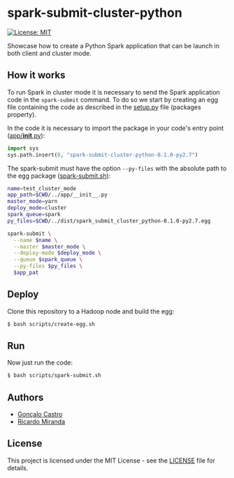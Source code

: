 # spark-submit-cluster-python

[![License: MIT](https://img.shields.io/badge/License-MIT-yellow.svg)](https://opensource.org/licenses/MIT)

Showcase how to create a Python Spark application that can be launch in both client and cluster mode.

## How it works
To run Spark in cluster mode it is necessary to send the Spark application code in the `spark-submit` command. To do so we start by creating an egg file containing the code as described in the [setup.py](setup.py) file (packages property).

In the code it is necessary to import the package in your code's entry point ([app/__init__.py](app/__init__.py)):
```Python
import sys
sys.path.insert(0, "spark-submit-cluster-python-0.1.0-py2.7")
```
The spark-submit must have the option `--py-files` with the absolute path to the egg package ([spark-submit.sh](scripts/spark-submit.sh)):
```bash
name=test_cluster_mode
app_path=$CWD/../app/__init__.py
master_mode=yarn
deploy_mode=cluster
spark_queue=spark
py_files=$CWD/../dist/spark_submit_cluster_python-0.1.0-py2.7.egg

spark-submit \
  --name $name \
  --master $master_mode \
  --deploy-mode $deploy_mode \
  --queue $spark_queue \
  --py-files $py_files \
  $app_pat
```

## Deploy
Clone this repository to a Hadoop node and build the egg:
```bash
$ bash scripts/create-egg.sh
```

## Run
Now just run the code:
```bash
$ bash scripts/spark-submit.sh
```

## Authors
*   [Gonçalo Castro](https://github.com/GoncaloCCastro)
*   [Ricardo Miranda](https://github.com/RicardoMiranda)

## License
This project is licensed under the MIT License - see the [LICENSE](LICENSE) file for details.
